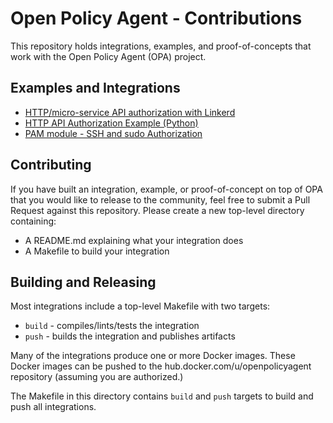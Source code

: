 # Open Policy Agent - Contributions

This repository holds integrations, examples, and proof-of-concepts that work with the Open Policy Agent (OPA) project.

## Examples and Integrations

- [HTTP/micro-service API authorization with Linkerd](./linkerd_authz)
- [HTTP API Authorization Example (Python)](./api_authz)
- [PAM module - SSH and sudo Authorization](./pam_authz)

## Contributing

If you have built an integration, example, or proof-of-concept on top of OPA that you would like to release to the community, feel free to submit a Pull Request against this repository. Please create a new top-level directory containing:

- A README.md explaining what your integration does
- A Makefile to build your integration

## Building and Releasing

Most integrations include a top-level Makefile with two targets:

* `build` - compiles/lints/tests the integration
* `push` - builds the integration and publishes artifacts

Many of the integrations produce one or more Docker images. These Docker images can be pushed to the hub.docker.com/u/openpolicyagent repository (assuming you are authorized.)

The Makefile in this directory contains `build` and `push` targets to build and push all integrations.

